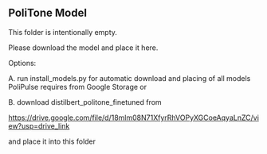 ﻿## PoliTone Model
 
This folder is intentionally empty.

Please download the model and place it here.

Options:

A. run install_models.py for automatic download and placing of all models PoliPulse requires from Google Storage or


B. download distilbert_politone_finetuned from 

https://drive.google.com/file/d/18mlm08N71XfyrRhVOPyXGCoeAqyaLnZC/view?usp=drive_link

and place it into this folder


